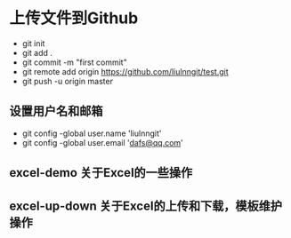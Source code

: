 # 上传文件到Github

- git init
- git add .
- git commit -m "first commit"
- git remote add origin https://github.com/liulnngit/test.git
- git push -u origin master

## 设置用户名和邮箱
- git config -global user.name 'liulnngit'
- git config -global user.email 'dafs@qq.com'

## excel-demo  关于Excel的一些操作

## excel-up-down 关于Excel的上传和下载，模板维护操作

